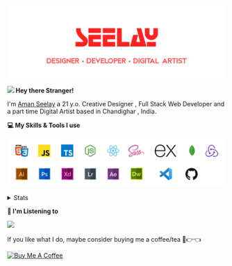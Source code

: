 [![banner](./images/seelay.svg)](https://seelay.in)

**<img src="https://media.giphy.com/media/hvRJCLFzcasrR4ia7z/giphy.gif" width="25px"> Hey there Stranger!**

I'm [Aman Seelay](https://seelay.in) a 21 y.o. Creative Designer , Full Stack Web Developer and a part time Digital Artist based in Chandighar , India.

**💻 My Skills & Tools I use**

[![banner](./images/skills&tools.svg)](https://seelay.in)

<details>
  <summary>Stats</summary>

---

<!--START_SECTION:waka-->
![Profile Views](http://img.shields.io/badge/Profile%20Views-50-blue)

**🐱 My Github Data** 

> 🏆 222 Contributions in the Year 2021
 > 
> 📦 546.2 kB Used in Github's Storage 
 > 
> 🚫 Not Opted to Hire
 > 
> 📜 1 Public Repository 
 > 
> 🔑 71 Private Repositories  
 > 
**I'm a Night 🦉** 

```text
🌞 Morning    144 commits    ██████░░░░░░░░░░░░░░░░░░░   24.49% 
🌆 Daytime    60 commits     ██░░░░░░░░░░░░░░░░░░░░░░░   10.2% 
🌃 Evening    154 commits    ██████░░░░░░░░░░░░░░░░░░░   26.19% 
🌙 Night      230 commits    █████████░░░░░░░░░░░░░░░░   39.12%

```
📅 **I'm Most Productive on Thursday** 

```text
Monday       110 commits    ████░░░░░░░░░░░░░░░░░░░░░   18.71% 
Tuesday      79 commits     ███░░░░░░░░░░░░░░░░░░░░░░   13.44% 
Wednesday    54 commits     ██░░░░░░░░░░░░░░░░░░░░░░░   9.18% 
Thursday     157 commits    ██████░░░░░░░░░░░░░░░░░░░   26.7% 
Friday       81 commits     ███░░░░░░░░░░░░░░░░░░░░░░   13.78% 
Saturday     57 commits     ██░░░░░░░░░░░░░░░░░░░░░░░   9.69% 
Sunday       50 commits     ██░░░░░░░░░░░░░░░░░░░░░░░   8.5%

```


📊 **This Week I Spent My Time On** 

```text
⌚︎ Time Zone: Asia/Kolkata

💬 Programming Languages: 
JavaScript               29 hrs 27 mins      ██████████████░░░░░░░░░░░   56.16% 
Other                    17 hrs 34 mins      ████████░░░░░░░░░░░░░░░░░   33.5% 
JSON                     2 hrs 19 mins       █░░░░░░░░░░░░░░░░░░░░░░░░   4.43% 
CSS                      51 mins             ░░░░░░░░░░░░░░░░░░░░░░░░░   1.62% 
Markdown                 47 mins             ░░░░░░░░░░░░░░░░░░░░░░░░░   1.51%

🔥 Editors: 
Browser                  31 hrs 11 mins      ██████████████░░░░░░░░░░░   59.47% 
Unknown Editor           12 hrs 44 mins      ██████░░░░░░░░░░░░░░░░░░░   24.3% 
VS Code                  8 hrs 30 mins       ████░░░░░░░░░░░░░░░░░░░░░   16.23%

🐱‍💻 Projects: 
SEELAY                   14 hrs 22 mins      ██████░░░░░░░░░░░░░░░░░░░   27.4% 
Unknown Project          13 hrs 43 mins      ██████░░░░░░░░░░░░░░░░░░░   26.17% 
All Projects             7 hrs 42 mins       ███░░░░░░░░░░░░░░░░░░░░░░   14.7% 
SEELAY-V10               5 hrs 37 mins       ██░░░░░░░░░░░░░░░░░░░░░░░   10.73% 
Aman-Seelay              4 hrs 48 mins       ██░░░░░░░░░░░░░░░░░░░░░░░   9.17%

💻 Operating System: 
Windows                  39 hrs 42 mins      ███████████████████░░░░░░   75.7% 
Unknown OS               12 hrs 44 mins      ██████░░░░░░░░░░░░░░░░░░░   24.3%

```

**I Mostly Code in JavaScript** 

```text
JavaScript               47 repos            ████████████████░░░░░░░░░   66.2% 
TypeScript               11 repos            ███░░░░░░░░░░░░░░░░░░░░░░   15.49% 
HTML                     7 repos             ██░░░░░░░░░░░░░░░░░░░░░░░   9.86% 
CSS                      3 repos             █░░░░░░░░░░░░░░░░░░░░░░░░   4.23% 
Vue                      2 repos             ░░░░░░░░░░░░░░░░░░░░░░░░░   2.82%

```


**Timeline**

![Chart not found](https://raw.githubusercontent.com/ImSeelay/ImSeelay/master/charts/bar_graph.png) 


<!--END_SECTION:waka-->

---

 </details>

**🎵 I'm Listening to**

<object data="https://now-play.vercel.app/api/generate?uid=7a17a86e-d6b7-43b5-8d9c-1d6dae42a779" >

  <img src="https://now-play.vercel.app/api/generate?uid=7a17a86e-d6b7-43b5-8d9c-1d6dae42a779" />

</object>

If you like what I do, maybe consider buying me a coffee/tea 🥺👉👈

<a href="https://www.buymeacoffee.com/seelay" target="_blank"><img src="https://cdn.buymeacoffee.com/buttons/v2/default-red.png" alt="Buy Me A Coffee" width="150" ></a>
